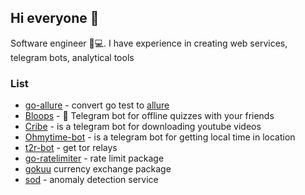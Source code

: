 ## Hi everyone 👋
Software engineer 🧑💻. I have experience in creating web services, telegram bots, analytical tools

### List
- [go-allure](https://github.com/robotomize/go-allure) - convert go test to [allure](https://github.com/allure-framework)
- [Bloops](https://bloops.ru) - 🤖 Telegram bot for offline quizzes with your friends
- [Cribe](https://github.com/robotomize/cribe) - is a telegram bot for downloading youtube videos
- [Ohmytime-bot](https://github.com/robotomize/ohmytime-bot) - is a telegram bot for getting local time in location
- [t2r-bot](https://github.com/robotomize/t2r-bot) - get tor relays
- [go-ratelimiter](https://github.com/robotomize/go-ratelimiter) - rate limit package
- [gokuu](https://github.com/robotomize/gokuu) currency exchange package
- [sod](https://github.com/robotomize/sod) - anomaly detection service
